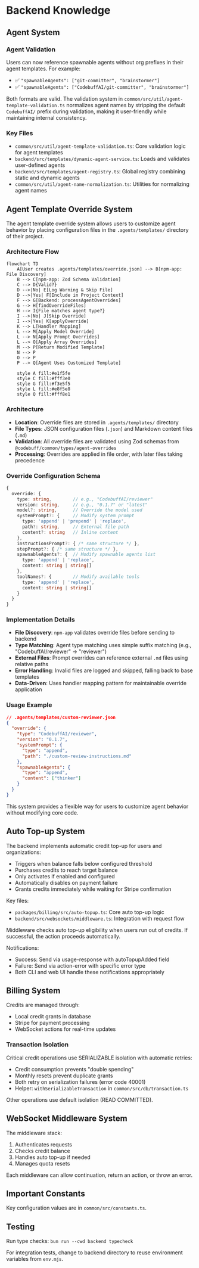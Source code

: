 # Backend Knowledge

## Agent System

### Agent Validation

Users can now reference spawnable agents without org prefixes in their agent templates. For example:

- ✅ `"spawnableAgents": ["git-committer", "brainstormer"]`
- ✅ `"spawnableAgents": ["CodebuffAI/git-committer", "brainstormer"]`

Both formats are valid. The validation system in `common/src/util/agent-template-validation.ts` normalizes agent names by stripping the default `CodebuffAI/` prefix during validation, making it user-friendly while maintaining internal consistency.

### Key Files

- `common/src/util/agent-template-validation.ts`: Core validation logic for agent templates
- `backend/src/templates/dynamic-agent-service.ts`: Loads and validates user-defined agents
- `backend/src/templates/agent-registry.ts`: Global registry combining static and dynamic agents
- `common/src/util/agent-name-normalization.ts`: Utilities for normalizing agent names

## Agent Template Override System

The agent template override system allows users to customize agent behavior by placing configuration files in the `.agents/templates/` directory of their project.

### Architecture Flow

```mermaid
flowchart TD
    A[User creates .agents/templates/override.json] --> B[npm-app: File Discovery]
    B --> C[npm-app: Zod Schema Validation]
    C --> D{Valid?}
    D -->|No| E[Log Warning & Skip File]
    D -->|Yes| F[Include in Project Context]
    F --> G[Backend: processAgentOverrides]
    G --> H[findOverrideFiles]
    H --> I{File matches agent type?}
    I -->|No| J[Skip Override]
    I -->|Yes| K[applyOverride]
    K --> L[Handler Mapping]
    L --> M[Apply Model Override]
    L --> N[Apply Prompt Overrides]
    L --> O[Apply Array Overrides]
    M --> P[Return Modified Template]
    N --> P
    O --> P
    P --> Q[Agent Uses Customized Template]

    style A fill:#e1f5fe
    style C fill:#fff3e0
    style G fill:#f3e5f5
    style L fill:#e8f5e8
    style Q fill:#fff8e1
```

### Architecture

- **Location**: Override files are stored in `.agents/templates/` directory
- **File Types**: JSON configuration files (`.json`) and Markdown content files (`.md`)
- **Validation**: All override files are validated using Zod schemas from `@codebuff/common/types/agent-overrides`
- **Processing**: Overrides are applied in file order, with later files taking precedence

### Override Configuration Schema

```typescript
{
  override: {
    type: string,        // e.g., "CodebuffAI/reviewer"
    version: string,     // e.g., "0.1.7" or "latest"
    model?: string,      // Override the model used
    systemPrompt?: {     // Modify system prompt
      type: 'append' | 'prepend' | 'replace',
      path?: string,     // External file path
      content?: string   // Inline content
    },
    instructionsPrompt?: { /* same structure */ },
    stepPrompt?: { /* same structure */ },
    spawnableAgents?: {  // Modify spawnable agents list
      type: 'append' | 'replace',
      content: string | string[]
    },
    toolNames?: {        // Modify available tools
      type: 'append' | 'replace',
      content: string | string[]
    }
  }
}
```

### Implementation Details

- **File Discovery**: `npm-app` validates override files before sending to backend
- **Type Matching**: Agent type matching uses simple suffix matching (e.g., "CodebuffAI/reviewer" → "reviewer")
- **External Files**: Prompt overrides can reference external `.md` files using relative paths
- **Error Handling**: Invalid files are logged and skipped, falling back to base templates
- **Data-Driven**: Uses handler mapping pattern for maintainable override application

### Usage Example

```json
// .agents/templates/custom-reviewer.json
{
  "override": {
    "type": "CodebuffAI/reviewer",
    "version": "0.1.7",
    "systemPrompt": {
      "type": "append",
      "path": "./custom-review-instructions.md"
    },
    "spawnableAgents": {
      "type": "append",
      "content": ["thinker"]
    }
  }
}
```

This system provides a flexible way for users to customize agent behavior without modifying core code.

## Auto Top-up System

The backend implements automatic credit top-up for users and organizations:

- Triggers when balance falls below configured threshold
- Purchases credits to reach target balance
- Only activates if enabled and configured
- Automatically disables on payment failure
- Grants credits immediately while waiting for Stripe confirmation

Key files:

- `packages/billing/src/auto-topup.ts`: Core auto top-up logic
- `backend/src/websockets/middleware.ts`: Integration with request flow

Middleware checks auto top-up eligibility when users run out of credits. If successful, the action proceeds automatically.

Notifications:

- Success: Send via usage-response with autoTopupAdded field
- Failure: Send via action-error with specific error type
- Both CLI and web UI handle these notifications appropriately

## Billing System

Credits are managed through:

- Local credit grants in database
- Stripe for payment processing
- WebSocket actions for real-time updates

### Transaction Isolation

Critical credit operations use SERIALIZABLE isolation with automatic retries:

- Credit consumption prevents "double spending"
- Monthly resets prevent duplicate grants
- Both retry on serialization failures (error code 40001)
- Helper: `withSerializableTransaction` in `common/src/db/transaction.ts`

Other operations use default isolation (READ COMMITTED).

## WebSocket Middleware System

The middleware stack:

1. Authenticates requests
2. Checks credit balance
3. Handles auto top-up if needed
4. Manages quota resets

Each middleware can allow continuation, return an action, or throw an error.

## Important Constants

Key configuration values are in `common/src/constants.ts`.

## Testing

Run type checks: `bun run --cwd backend typecheck`

For integration tests, change to backend directory to reuse environment variables from `env.mjs`.
